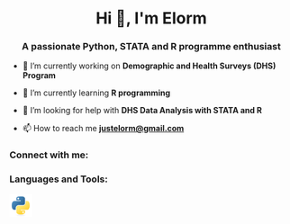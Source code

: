 <h1 align="center">Hi 👋, I'm Elorm</h1>
<h3 align="center">A passionate Python, STATA and R programme enthusiast</h3>

- 🔭 I’m currently working on **Demographic and Health Surveys (DHS) Program**

- 🌱 I’m currently learning **R programming**

- 🤝 I’m looking for help with **DHS Data Analysis with STATA and R**

- 📫 How to reach me **justelorm@gmail.com**

<h3 align="left">Connect with me:</h3>
<p align="left">
</p>

<h3 align="left">Languages and Tools:</h3>
<p align="left"> <a href="https://www.python.org" target="_blank" rel="noreferrer"> <img src="https://raw.githubusercontent.com/devicons/devicon/master/icons/python/python-original.svg" alt="python" width="40" height="40"/> </a> </p>

